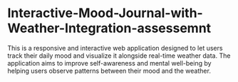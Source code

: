 # Interactive-Mood-Journal-with-Weather-Integration-assessemnt
This is a responsive and interactive web application designed to let users track their daily mood and visualize it alongside real-time weather data. The application aims to improve self-awareness and mental well-being by helping users observe patterns between their mood and the weather.
